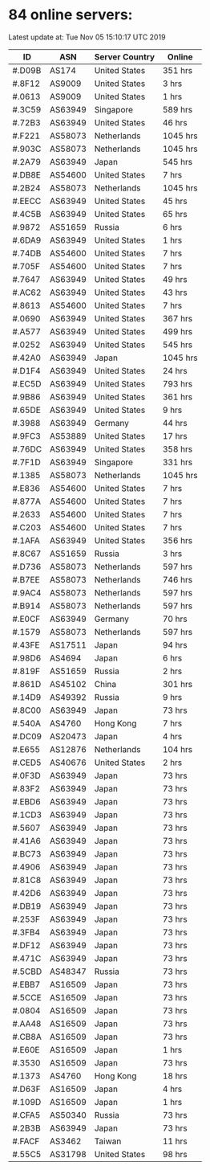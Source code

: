 # 84 online servers:

Latest update at: Tue Nov 05 15:10:17 UTC 2019

| ID | ASN | Server Country | Online |
| -- | --- | -------------- | ------ |
| #.D09B | AS174 | United States | 351 hrs |
| #.8F12 | AS9009 | United States | 3 hrs |
| #.0613 | AS9009 | United States | 1 hrs |
| #.3C59 | AS63949 | Singapore | 589 hrs |
| #.72B3 | AS63949 | United States | 46 hrs |
| #.F221 | AS58073 | Netherlands | 1045 hrs |
| #.903C | AS58073 | Netherlands | 1045 hrs |
| #.2A79 | AS63949 | Japan | 545 hrs |
| #.DB8E | AS54600 | United States | 7 hrs |
| #.2B24 | AS58073 | Netherlands | 1045 hrs |
| #.EECC | AS63949 | United States | 45 hrs |
| #.4C5B | AS63949 | United States | 65 hrs |
| #.9872 | AS51659 | Russia | 6 hrs |
| #.6DA9 | AS63949 | United States | 1 hrs |
| #.74DB | AS54600 | United States | 7 hrs |
| #.705F | AS54600 | United States | 7 hrs |
| #.7647 | AS63949 | United States | 49 hrs |
| #.AC62 | AS63949 | United States | 43 hrs |
| #.8613 | AS54600 | United States | 7 hrs |
| #.0690 | AS63949 | United States | 367 hrs |
| #.A577 | AS63949 | United States | 499 hrs |
| #.0252 | AS63949 | United States | 545 hrs |
| #.42A0 | AS63949 | Japan | 1045 hrs |
| #.D1F4 | AS63949 | United States | 24 hrs |
| #.EC5D | AS63949 | United States | 793 hrs |
| #.9B86 | AS63949 | United States | 361 hrs |
| #.65DE | AS63949 | United States | 9 hrs |
| #.3988 | AS63949 | Germany | 44 hrs |
| #.9FC3 | AS53889 | United States | 17 hrs |
| #.76DC | AS63949 | United States | 358 hrs |
| #.7F1D | AS63949 | Singapore | 331 hrs |
| #.1385 | AS58073 | Netherlands | 1045 hrs |
| #.E836 | AS54600 | United States | 7 hrs |
| #.877A | AS54600 | United States | 7 hrs |
| #.2633 | AS54600 | United States | 7 hrs |
| #.C203 | AS54600 | United States | 7 hrs |
| #.1AFA | AS63949 | United States | 356 hrs |
| #.8C67 | AS51659 | Russia | 3 hrs |
| #.D736 | AS58073 | Netherlands | 597 hrs |
| #.B7EE | AS58073 | Netherlands | 746 hrs |
| #.9AC4 | AS58073 | Netherlands | 597 hrs |
| #.B914 | AS58073 | Netherlands | 597 hrs |
| #.E0CF | AS63949 | Germany | 70 hrs |
| #.1579 | AS58073 | Netherlands | 597 hrs |
| #.43FE | AS17511 | Japan | 94 hrs |
| #.98D6 | AS4694 | Japan | 6 hrs |
| #.819F | AS51659 | Russia | 2 hrs |
| #.861D | AS45102 | China | 301 hrs |
| #.14D9 | AS49392 | Russia | 9 hrs |
| #.8C00 | AS63949 | Japan | 73 hrs |
| #.540A | AS4760 | Hong Kong | 7 hrs |
| #.DC09 | AS20473 | Japan | 4 hrs |
| #.E655 | AS12876 | Netherlands | 104 hrs |
| #.CED5 | AS40676 | United States | 2 hrs |
| #.0F3D | AS63949 | Japan | 73 hrs |
| #.83F2 | AS63949 | Japan | 73 hrs |
| #.EBD6 | AS63949 | Japan | 73 hrs |
| #.1CD3 | AS63949 | Japan | 73 hrs |
| #.5607 | AS63949 | Japan | 73 hrs |
| #.41A6 | AS63949 | Japan | 73 hrs |
| #.BC73 | AS63949 | Japan | 73 hrs |
| #.4906 | AS63949 | Japan | 73 hrs |
| #.81C8 | AS63949 | Japan | 73 hrs |
| #.42D6 | AS63949 | Japan | 73 hrs |
| #.DB19 | AS63949 | Japan | 73 hrs |
| #.253F | AS63949 | Japan | 73 hrs |
| #.3FB4 | AS63949 | Japan | 73 hrs |
| #.DF12 | AS63949 | Japan | 73 hrs |
| #.471C | AS63949 | Japan | 73 hrs |
| #.5CBD | AS48347 | Russia | 73 hrs |
| #.EBB7 | AS16509 | Japan | 73 hrs |
| #.5CCE | AS16509 | Japan | 73 hrs |
| #.0804 | AS16509 | Japan | 73 hrs |
| #.AA48 | AS16509 | Japan | 73 hrs |
| #.CB8A | AS16509 | Japan | 73 hrs |
| #.E60E | AS16509 | Japan | 1 hrs |
| #.3530 | AS16509 | Japan | 73 hrs |
| #.1373 | AS4760 | Hong Kong | 18 hrs |
| #.D63F | AS16509 | Japan | 4 hrs |
| #.109D | AS16509 | Japan | 1 hrs |
| #.CFA5 | AS50340 | Russia | 73 hrs |
| #.2B3B | AS63949 | Japan | 73 hrs |
| #.FACF | AS3462 | Taiwan | 11 hrs |
| #.55C5 | AS31798 | United States | 98 hrs |

